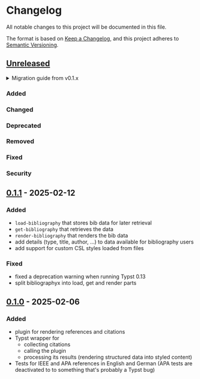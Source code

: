 # Changelog

All notable changes to this project will be documented in this file.

The format is based on [Keep a Changelog](https://keepachangelog.com/en/1.1.0/),
and this project adheres to [Semantic Versioning](https://semver.org/spec/v2.0.0.html).

## [Unreleased]

<details>
<summary>Migration guide from v0.1.x</summary>

<!-- Write migration guide here -->

</details>

### Added

### Changed

### Deprecated

### Removed

### Fixed

### Security

## [0.1.1] - 2025-02-12

### Added
- `load-bibliography` that stores bib data for later retrieval
- `get-bibliography` that retrieves the data
- `render-bibliography` that renders the bib data
- add details (type, title, author, ...) to data available for bibliography users
- add support for custom CSL styles loaded from files

### Fixed
- fixed a deprecation warning when running Typst 0.13
- split bibliographyx into load, get and render parts

## [0.1.0] - 2025-02-06

### Added

- plugin for rendering references and citations
- Typst wrapper for
  - collecting citations
  - calling the plugin
  - processing its results (rendering structured data into styled content)
- Tests for IEEE and APA references in English and German (APA tests are deactivated to to something that's probably a Typst bug)


[Unreleased]: https://github.com/SillyFreak/typst-alexandria/compare/v0.1.0...HEAD
[0.1.1]: https://github.com/SillyFreak/typst-alexandria/releases/tag/v0.1.1
[0.1.0]: https://github.com/SillyFreak/typst-alexandria/releases/tag/v0.1.0
